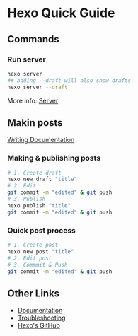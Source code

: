 # Hexo Quick Guide

## Commands

### Run server

```bash
hexo server
## adding --draft will also show drafts
hexo server --draft
```

More info: [Server](https://hexo.io/docs/server.html)

## Makin posts

[Writing Documentation](https://hexo.io/docs/writing.html)

### Making & publishing posts

```bash
# 1. Create draft
hexo new draft "title"
# 2. Edit
git commit -m "edited" & git push
# 3. Publish
hexo publish "title"
git commit -m "edited" & git push
```

### Quick post process

```bash
# 1. Create post
hexo new post "title"
# 2. Edit post
# 3. Commmit & Push
git commit -m "edited" & git push
```

## Other Links

- [Documentation](https://hexo.io/docs/)
- [Troubleshooting](https://hexo.io/docs/troubleshooting.html)
- [Hexo's GitHub](https://github.com/hexojs/hexo/issues)
